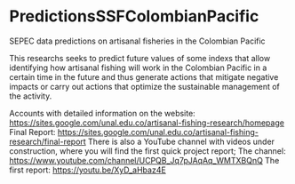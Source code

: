 # PredictionsSSFColombianPacific
SEPEC data predictions on artisanal fisheries in the Colombian Pacific

This researchs  seeks to predict future values of some indexs that allow identifying how artisanal fishing will work in the Colombian Pacific in a certain time in the future and thus generate actions that mitigate negative impacts or carry out actions that optimize the sustainable management of the activity.

Accounts with detailed information on the website: https://sites.google.com/unal.edu.co/artisanal-fishing-research/homepage
Final Report: https://sites.google.com/unal.edu.co/artisanal-fishing-research/final-report
There is also a YouTube channel with videos under construction, where you will find the first quick project report; 
The channel: https://www.youtube.com/channel/UCPQB_Jq7pJAqAq_WMTXBQnQ
The first report: https://youtu.be/XyD_aHbaz4E
